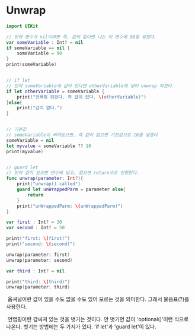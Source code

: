 # Unwrap



```swift
import UIKit

// 만약 변수가 nil이라면 즉, 값이 없다면 나는 이 변수에 90을 넣겠다.
var someVariable : Int? = nil
if someVariable == nil {
    someVariable = 90
}
print(someVariable)


// if let
// 만약 someVariable에 값이 있다면 otherVariable에 넣어 unwrap 하겠다.
if let otherVariable = someVariable {
    print("언래핑 되었다. 즉 값이 있다. \(otherVariable)")
}else{
    print("값이 없다.")
}


// 기본값
// someVariable이 비어있으면, 즉 값이 없으면 기본값으로 10을 넣겠다
someVariable = nil
let myvalue = someVariable ?? 10
print(myvalue)


// guard let
// 만약 값이 있으면 변수에 넣고, 없으면 return으로 반환한다.
func unwrap(parameter: Int?){
    print("unwrap() called")
    guard let unWrappedParm = parameter else{
        return
    }
    print("unWrappedParm: \(unWrappedParm)")
}

var first : Int? = 30
var second : Int? = 50

print("first: \(first)")
print("second: \(second)")

unwrap(parameter: first)
unwrap(parameter: second)

var third : Int? = nil

print("third: \(third)")
unwrap(parameter: third)
```

​	옵셔널이란 값이 있을 수도 없을 수도 있어 모르는 것을 의미한다. 그래서 물음표(?)를 사용한다.

​	언랩핑이란 감싸져 있는 것을 벗기는 것이다. 안 벗기면 값이 'optional()'이런 식으로 나온다. 벗기는 방법에는 두 가지가 있다. 'if let'과 'guard let'이 있다.